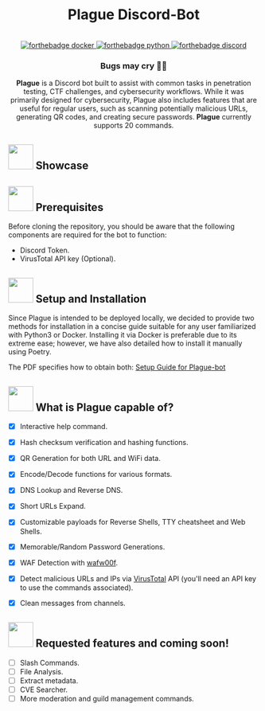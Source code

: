 <h1 align="center">Plague Discord-Bot</h1>

<div align="center">
    <br>
    <a href="https://www.docker.com/">
        <img src="https://img.shields.io/badge/docker-%230db7ed.svg?style=for-the-badge&logo=docker&logoColor=white" alt="forthebadge docker"/>
    </a>
    <a href="https://www.python.org/downloads/release/python-3120/">
        <img src="https://img.shields.io/badge/python-3670A0?style=for-the-badge&logo=python&logoColor=ffdd54" alt="forthebadge python"/>
    </a>
    <a href="https://discord.com/">
        <img src="https://img.shields.io/badge/Discord-%235865F2.svg?style=for-the-badge&logo=discord&logoColor=white" alt="forthebadge discord"/>
    </a>
    <h3>Bugs may cry 🐛🔥</h3>
</div>

  <p align="center">
<b>Plague</b> is a Discord bot built to assist with common tasks in penetration testing, CTF challenges, and cybersecurity workflows. While it was primarily designed for cybersecurity, Plague also includes features that are useful for regular users, such as scanning potentially malicious URLs, generating QR codes, and creating secure passwords. <b>Plague</b> currently supports 20 commands.
  </p>
</p>



## <img src="https://play.pokemonshowdown.com/sprites/gen5ani/snorlax.gif" width="50px" height="50px"> Showcase



## <img src="https://play.pokemonshowdown.com/sprites/gen5ani/klinklang.gif" width="50px" height="50px"> Prerequisites

Before cloning the repository, you should be aware that the following components are required for the bot to function:

- Discord Token.
- VirusTotal API key (Optional).

## <img src="https://play.pokemonshowdown.com/sprites/gen5ani/alakazam-mega.gif" width="50px" height="50px"> Setup and Installation

Since Plague is intended to be deployed locally, we decided to provide two methods for installation in a concise guide suitable for any user familiarized with Python3 or Docker. Installing it via Docker is preferable due to its extreme ease; however, we have also detailed how to install it manually using Poetry.

The PDF specifies how to obtain both: [Setup Guide for Plague-bot](https://github.com/DevPlague/Plague-Discord-Bot/blob/main/docs/Setup%20Guide%20for%20Plague-bot.pdf)

## <img src="https://play.pokemonshowdown.com/sprites/gen5ani/marowak-alola.gif" width="50px" height="50px"> What is Plague capable of?
- [x] Interactive help command.
- [x] Hash checksum verification and hashing functions.
- [x] QR Generation for both URL and WiFi data.
- [x] Encode/Decode functions for various formats.
- [x] DNS Lookup and Reverse DNS.
- [x] Short URLs Expand.
- [X] Customizable payloads for Reverse Shells, TTY cheatsheet and Web Shells. 
- [X] Memorable/Random Password Generations.
- [x] WAF Detection with [wafw00f](https://github.com/EnableSecurity/wafw00f).
- [x] Detect malicious URLs and IPs via [VirusTotal](https://www.virustotal.com/gui/home/upload) API (you'll need an API key to use the commands associated).
- [X] Clean messages from channels.


## <img src="https://play.pokemonshowdown.com/sprites/gen5ani/conkeldurr.gif" width="50px" height="50px"> Requested features and coming soon!
- [ ] Slash Commands.
- [ ] File Analysis.
- [ ] Extract metadata.
- [ ] CVE Searcher.
- [ ] More moderation and guild management commands.